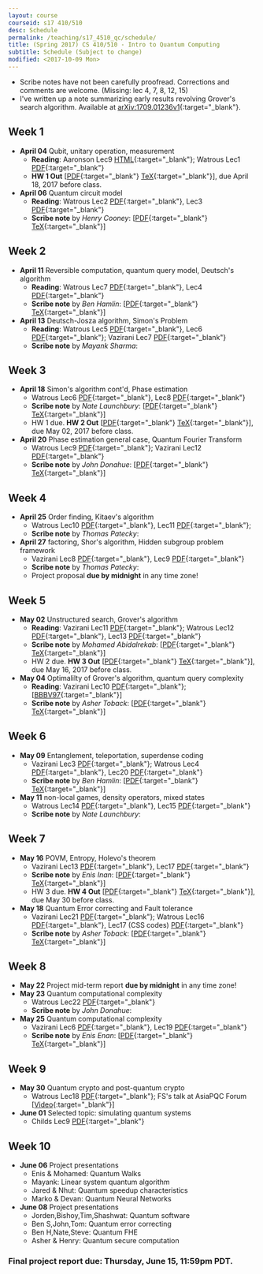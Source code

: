 ```yaml
---
layout: course
courseid: s17 410/510
desc: Schedule
permalink: /teaching/s17_4510_qc/schedule/
title: (Spring 2017) CS 410/510 - Intro to Quantum Computing
subtitle: Schedule (Subject to change)
modified: <2017-10-09 Mon>
---
```

* Scribe notes have not been carefully proofread. Corrections and
  comments are welcome. (Missing: lec 4, 7, 8, 12, 15)
* I've written up a note summarizing early results revolving Grover's
  search algorithm. Available
  at
  [arXiv:1709.01236v1](https://arxiv.org/abs/1709.01236){:target="_blank"}.

## Week 1 
* **April 04** Qubit, unitary operation, measurement
    *  **Reading**: Aaronson Lec9 [HTML](http://www.scottaaronson.com/democritus/lec9.html){:target="_blank"}; Watrous Lec1 [PDF](https://cs.uwaterloo.ca/~watrous/CPSC519/LectureNotes/01.pdf){:target="_blank"}
    *  **HW 1 Out** [[PDF]({{base}}/teaching/s17_4510_qc/s17_qc_hw1.pdf){:target="_blank"} [TeX]({{base}}/teaching/s17_4510_qc/s17_qc_hw1.tex){:target="_blank"}], due April 18, 2017 before class. 
* **April 06** Quantum circuit model
    *  **Reading**: Watrous Lec2 [PDF](https://cs.uwaterloo.ca/~watrous/CPSC519/LectureNotes/02.pdf){:target="_blank"}, Lec3 [PDF](https://cs.uwaterloo.ca/~watrous/CPSC519/LectureNotes/03.pdf){:target="_blank"}
    *  **Scribe note** by _Henry Cooney_: [[PDF]({{base}}/teaching/s17_4510_qc/170406_hc.pdf){:target="_blank"} [TeX]({{base}}/teaching/s17_4510_qc/170406_hc.tex){:target="_blank"}]

## Week 2 
*  **April 11** Reversible computation, quantum query model, Deutsch's algorithm
    *  **Reading**: Watrous Lec7 [PDF](https://cs.uwaterloo.ca/~watrous/CPSC519/LectureNotes/07.pdf){:target="_blank"}, Lec4 [PDF](https://cs.uwaterloo.ca/~watrous/CPSC519/LectureNotes/04.pdf){:target="_blank"}
    *  **Scribe note** by _Ben Hamlin_: [[PDF]({{base}}/teaching/s17_4510_qc/170411_bh.pdf){:target="_blank"} [TeX]({{base}}/teaching/s17_4510_qc/170411_bh.tex){:target="_blank"}]
*  **April 13** Deutsch-Josza algorithm, Simon's Problem
    *  **Reading**: Watrous Lec5 [PDF](https://cs.uwaterloo.ca/~watrous/CPSC519/LectureNotes/05.pdf){:target="_blank"}, Lec6 [PDF](https://cs.uwaterloo.ca/~watrous/CPSC519/LectureNotes/06.pdf){:target="_blank"}; Vazirani Lec7 [PDF](https://people.eecs.berkeley.edu/~vazirani/s07quantum/notes/lecture7.pdf){:target="_blank"}  
    *  **Scribe note** by _Mayank Sharma_: <!--[[PDF]({{base}}/teaching/s17_4510_qc/){:target="_blank"} [TeX]({{base}}/teaching/s17_4510_qc/){:target="_blank"}]-->
	
## Week 3
*  **April 18** Simon's algorithm cont'd, Phase estimation
   *  Watrous Lec6 [PDF](https://cs.uwaterloo.ca/~watrous/CPSC519/LectureNotes/06.pdf){:target="_blank"}, Lec8 [PDF](https://cs.uwaterloo.ca/~watrous/CPSC519/LectureNotes/08.pdf){:target="_blank"}
    *  **Scribe note** by _Nate Launchbury_: [[PDF]({{base}}/teaching/s17_4510_qc/170418_nl.pdf){:target="_blank"} [TeX]({{base}}/teaching/s17_4510_qc/170418_nl.tex){:target="_blank"}]
    *  HW 1 due.  **HW 2
      Out**
      [[PDF]({{base}}/teaching/s17_4510_qc/s17_qc_hw2.pdf){:target="_blank"}
      [TeX]({{base}}/teaching/s17_4510_qc/s17_qc_hw2.tex){:target="_blank"}],
      due May 02, 2017 before class.
*  **April 20** Phase estimation general case, Quantum Fourier Transform
    * Watrous Lec9 [PDF](https://cs.uwaterloo.ca/~watrous/CPSC519/LectureNotes/09.pdf){:target="_blank"}; Vazirani Lec12 [PDF](https://people.eecs.berkeley.edu/~vazirani/s07quantum/notes/phase.pdf){:target="_blank"}  
	*  **Scribe note** by _John Donahue_: [[PDF]({{base}}/teaching/s17_4510_qc/170420_jd.pdf){:target="_blank"} [TeX]({{base}}/teaching/s17_4510_qc/170420_jd.tex){:target="_blank"}]

## Week 4
*  **April 25** Order finding, Kitaev's algorithm
   *  Watrous Lec10 [PDF](https://cs.uwaterloo.ca/~watrous/CPSC519/LectureNotes/10.pdf){:target="_blank"}, Lec11 [PDF](https://cs.uwaterloo.ca/~watrous/CPSC519/LectureNotes/11.pdf){:target="_blank"}; 
    *  **Scribe note** by _Thomas Patecky_: <!--[[PDF]({{base}}/teaching/s17_4510_qc/170406_hc.pdf){:target="_blank"} [TeX]({{base}}/teaching/s17_4510_qc/170406_hc.tex){:target="_blank"}]-->
*  **April 27** factoring, Shor's algorithm, Hidden subgroup problem
   framework
    *  Vazirani Lec8 [PDF](https://people.eecs.berkeley.edu/~vazirani/s07quantum/notes/factoring1.pdf){:target="_blank"}, Lec9 [PDF](https://people.eecs.berkeley.edu/~vazirani/s07quantum/notes/lec9.pdf){:target="_blank"}
    *  **Scribe note** by _Thomas Patecky_: <!--[[PDF]({{base}}/teaching/s17_4510_qc/170406_hc.pdf){:target="_blank"} [TeX]({{base}}/teaching/s17_4510_qc/170406_hc.tex){:target="_blank"}]-->
    * Project proposal **due by midnight** in any time zone!
	
## Week 5
*  **May 02** Unstructured search, Grover's algorithm
   *  **Reading**: Vazirani Lec11 [PDF](https://people.eecs.berkeley.edu/~vazirani/s07quantum/notes/grover.pdf){:target="_blank"}; Watrous Lec12 [PDF](https://cs.uwaterloo.ca/~watrous/CPSC519/LectureNotes/12.pdf){:target="_blank"}, Lec13 [PDF](https://cs.uwaterloo.ca/~watrous/CPSC519/LectureNotes/13.pdf){:target="_blank"}
    *  **Scribe note** by _Mohamed Abidalrekab_: [[PDF]({{base}}/teaching/s17_4510_qc/170502_ma_lec9.pdf){:target="_blank"} [TeX]({{base}}/teaching/s17_4510_qc/170502_ma_lec9.tex){:target="_blank"}]
   *  HW 2 due.  **HW 3
      Out**
      [[PDF]({{base}}/teaching/s17_4510_qc/s17_qc_hw3.pdf){:target="_blank"}
      [TeX]({{base}}/teaching/s17_4510_qc/s17_qc_hw3.tex){:target="_blank"}],
      due May 16, 2017 before class.
*  **May 04** Optimalilty of Grover's algorithm, quantum query complexity
    *  **Reading**: Vazirani Lec10 [PDF](https://people.eecs.berkeley.edu/~vazirani/s07quantum/notes/lec10.pdf){:target="_blank"}; [[BBBV97](https://arxiv.org/pdf/quant-ph/9701001.pdf){:target="_blank"}]
    *  **Scribe note** by _Asher Toback_: [[PDF]({{base}}/teaching/s17_4510_qc/170504_at_lec10.pdf){:target="_blank"} [TeX]({{base}}/teaching/s17_4510_qc/170504_at_lec10.tex){:target="_blank"}]
   
## Week 6
*  **May 09** Entanglement, teleportation, superdense coding
    *  Vazirani Lec3 [PDF](https://people.eecs.berkeley.edu/~vazirani/s07quantum/notes/lecture3.pdf){:target="_blank"}; Watrous Lec4 [PDF](https://cs.uwaterloo.ca/~watrous/CPSC519/LectureNotes/04.pdf){:target="_blank"}, Lec20 [PDF](https://cs.uwaterloo.ca/~watrous/CPSC519/LectureNotes/20.pdf){:target="_blank"}
	 *  **Scribe note** by _Ben Hamlin_: [[PDF]({{base}}/teaching/s17_4510_qc/170509_bh_lec11.pdf){:target="_blank"} [TeX]({{base}}/teaching/s17_4510_qc/170509_bh_lec11.tex){:target="_blank"}]
*  **May 11** non-local games, density operators, mixed states
   *  Watrous Lec14 [PDF](https://cs.uwaterloo.ca/~watrous/CPSC519/LectureNotes/14.pdf){:target="_blank"}, Lec15 [PDF](https://cs.uwaterloo.ca/~watrous/CPSC519/LectureNotes/15.pdf){:target="_blank"}
    *  **Scribe note** by _Nate Launchbury_: <!--[[PDF]({{base}}/teaching/s17_4510_qc/){:target="_blank"} [TeX]({{base}}/teaching/s17_4510_qc/){:target="_blank"}]-->

## Week 7
*  **May 16** POVM, Entropy, Holevo's theorem
   *  Vazirani Lec13 [PDF](https://people.eecs.berkeley.edu/~vazirani/s07quantum/notes/qinfo.pdf){:target="_blank"}, Lec17 [PDF](https://people.eecs.berkeley.edu/~vazirani/s07quantum/notes/lec17/lec17.pdf){:target="_blank"}
    *  **Scribe note** by _Enis Inan_: [[PDF]({{base}}/teaching/s17_4510_qc/170516_ei_lec13.pdf){:target="_blank"} [TeX]({{base}}/teaching/s17_4510_qc/170516_ei_lec13.tex){:target="_blank"}]
	*  HW 3 due.  **HW 4
      Out**
      [[PDF]({{base}}/teaching/s17_4510_qc/s17_qc_hw4.pdf){:target="_blank"}
      [TeX]({{base}}/teaching/s17_4510_qc/s17_qc_hw4.tex){:target="_blank"}],
      due May 30 before class.
*  **May 18** Quantum Error correcting and Fault tolerance
    *  Vazirani Lec21 [PDF](https://people.eecs.berkeley.edu/~vazirani/s07quantum/notes/qecc.pdf){:target="_blank"}; Watrous Lec16 [PDF](https://cs.uwaterloo.ca/~watrous/CPSC519/LectureNotes/16.pdf){:target="_blank"}, Lec17 (CSS codes) [PDF](https://cs.uwaterloo.ca/~watrous/CPSC519/LectureNotes/17.pdf){:target="_blank"}
    *  **Scribe note** by _Asher Toback_: [[PDF]({{base}}/teaching/s17_4510_qc/170518_at_lec14.pdf){:target="_blank"} [TeX]({{base}}/teaching/s17_4510_qc/170518_at_lec14.tex){:target="_blank"}]

## Week 8
*  **May 22** Project mid-term report **due by midnight** in any time zone!
*  **May 23** Quantum computational complexity
    *  Watrous Lec22 [PDF](https://cs.uwaterloo.ca/~watrous/CPSC519/LectureNotes/22.pdf){:target="_blank"} 
    *  **Scribe note** by _John Donahue_: <!--[[PDF]({{base}}/teaching/s17_4510_qc/){:target="_blank"}
       [TeX]({{base}}/teaching/s17_4510_qc/){:target="_blank"}]-->
*  **May 25** Quantum computational complexity
    *  Vazirani Lec6 [PDF](https://people.eecs.berkeley.edu/~vazirani/s07quantum/notes/lecture6.pdf){:target="_blank"}, Lec19 [PDF](https://people.eecs.berkeley.edu/~vazirani/s07quantum/notes/qma.pdf){:target="_blank"} 
    *  **Scribe note** by _Enis Enan_: [[PDF]({{base}}/teaching/s17_4510_qc/170525_ei_lec16.pdf){:target="_blank"} [TeX]({{base}}/teaching/s17_4510_qc/170525_ei_lec16.tex){:target="_blank"}]
   
## Week 9
*  **May 30** Quantum crypto and post-quantum crypto 
    *  Watrous Lec18 [PDF](https://cs.uwaterloo.ca/~watrous/CPSC519/LectureNotes/18.pdf){:target="_blank"}; FS's talk at AsiaPQC Forum [[Video](https://www.youtube.com/watch?v=n39-FOmNh5g){:target="_blank"}]
    <!-- *  **Scribe note** by _Henry Cooney_: [[PDF]({{base}}/teaching/s17_4510_qc/){:target="_blank"} [TeX]({{base}}/teaching/s17_4510_qc/){:target="_blank"}]-->
*  **June 01** Selected topic: simulating quantum systems
    * Childs Lec9 [PDF](http://www.cs.umd.edu/~amchilds/teaching/w13/l09.pdf){:target="_blank"}

## Week 10
*  **June 06** Project presentations
    * Enis & Mohamed: Quantum Walks
	* Mayank: Linear system quantum algorithm
	* Jared & Nhut: Quantum speedup characteristics
	* Marko & Devan: Quantum Neural Networks
*  **June 08** Project presentations
    * Jorden,Bishoy,Tim,Shashwat: Quantum software
	* Ben S,John,Tom: Quantum error correcting
	* Ben H,Nate,Steve: Quantum FHE
	* Asher & Henry: Quantum secure computation

### Final project report due: Thursday, June 15, 11:59pm PDT. 
